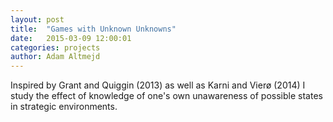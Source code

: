 ```yaml
---
layout: post
title:  "Games with Unknown Unknowns"
date:   2015-03-09 12:00:01
categories: projects
author: Adam Altmejd
---
```


Inspired by Grant and Quiggin (2013) as well as Karni and Vierø (2014) I study the effect of knowledge of one's own unawareness of possible states in strategic environments. 
